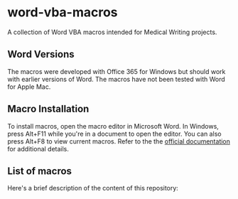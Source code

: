 # word-vba-macros
A collection of Word VBA macros intended for Medical Writing projects.

## Word Versions
The macros were developed with Office 365 for Windows but should work with earlier versions of Word. The macros have not been tested with Word for Apple Mac.

## Macro Installation
To install macros, open the macro editor in Microsoft Word. In Windows, press Alt+F11 while you're in a document to open the editor. You can also press Alt+F8 to view current macros. Refer to the the [official documentation](https://support.microsoft.com/en-us/office/create-or-run-a-macro-c6b99036-905c-49a6-818a-dfb98b7c3c9c) for additional details.

## List of macros
Here's a brief description of the content of this repository:



